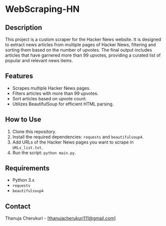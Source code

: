 # WebScraping-HN

## Description
This project is a custom scraper for the Hacker News website. It is designed to extract news articles from multiple pages of Hacker News, filtering and sorting them based on the number of upvotes. The final output includes articles that have garnered more than 99 upvotes, providing a curated list of popular and relevant news items.

## Features
- Scrapes multiple Hacker News pages.
- Filters articles with more than 99 upvotes.
- Sort articles based on upvote count.
- Utilizes BeautifulSoup for efficient HTML parsing.

## How to Use
1. Clone this repository.
2. Install the required dependencies: `requests` and `beautifulsoup4`.
3. Add URLs of the Hacker News pages you want to scrape in `URLs_list.txt`.
4. Run the script: `python main.py`.

## Requirements
- Python 3.x
- `requests`
- `beautifulsoup4`

## Contact
Thanuja Cherukuri - [thanujacherukuri111@gmail.com]
